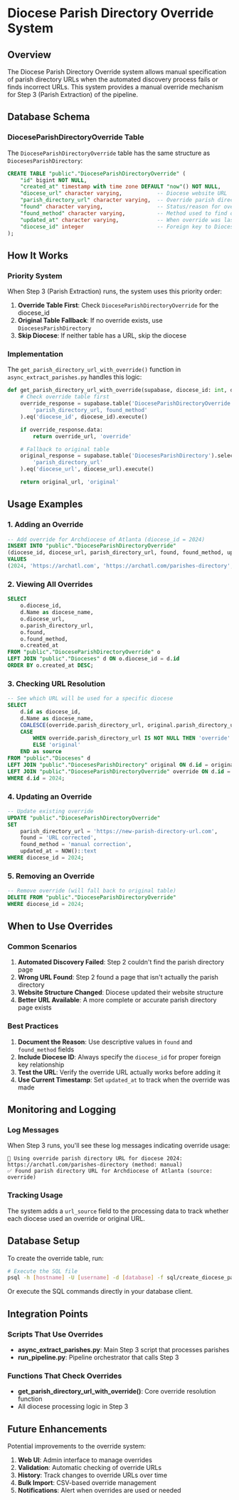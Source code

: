 # Diocese Parish Directory Override System

## Overview

The Diocese Parish Directory Override system allows manual specification of parish directory URLs when the automated discovery process fails or finds incorrect URLs. This system provides a manual override mechanism for Step 3 (Parish Extraction) of the pipeline.

## Database Schema

### DioceseParishDirectoryOverride Table

The `DioceseParishDirectoryOverride` table has the same structure as `DiocesesParishDirectory`:

```sql
CREATE TABLE "public"."DioceseParishDirectoryOverride" (
    "id" bigint NOT NULL,
    "created_at" timestamp with time zone DEFAULT "now"() NOT NULL,
    "diocese_url" character varying,           -- Diocese website URL
    "parish_directory_url" character varying,  -- Override parish directory URL
    "found" character varying,                 -- Status/reason for override
    "found_method" character varying,          -- Method used to find override
    "updated_at" character varying,            -- When override was last updated
    "diocese_id" integer                       -- Foreign key to Dioceses.id
);
```

## How It Works

### Priority System

When Step 3 (Parish Extraction) runs, the system uses this priority order:

1. **Override Table First**: Check `DioceseParishDirectoryOverride` for the diocese_id
2. **Original Table Fallback**: If no override exists, use `DiocesesParishDirectory`
3. **Skip Diocese**: If neither table has a URL, skip the diocese

### Implementation

The `get_parish_directory_url_with_override()` function in `async_extract_parishes.py` handles this logic:

```python
def get_parish_directory_url_with_override(supabase, diocese_id: int, diocese_url: str) -> tuple:
    # Check override table first
    override_response = supabase.table('DioceseParishDirectoryOverride').select(
        'parish_directory_url, found_method'
    ).eq('diocese_id', diocese_id).execute()

    if override_response.data:
        return override_url, 'override'

    # Fallback to original table
    original_response = supabase.table('DiocesesParishDirectory').select(
        'parish_directory_url'
    ).eq('diocese_url', diocese_url).execute()

    return original_url, 'original'
```

## Usage Examples

### 1. Adding an Override

```sql
-- Add override for Archdiocese of Atlanta (diocese_id = 2024)
INSERT INTO "public"."DioceseParishDirectoryOverride"
(diocese_id, diocese_url, parish_directory_url, found, found_method, updated_at)
VALUES
(2024, 'https://archatl.com', 'https://archatl.com/parishes-directory', 'manual override', 'manual', NOW()::text);
```

### 2. Viewing All Overrides

```sql
SELECT
    o.diocese_id,
    d.Name as diocese_name,
    o.diocese_url,
    o.parish_directory_url,
    o.found,
    o.found_method,
    o.created_at
FROM "public"."DioceseParishDirectoryOverride" o
LEFT JOIN "public"."Dioceses" d ON o.diocese_id = d.id
ORDER BY o.created_at DESC;
```

### 3. Checking URL Resolution

```sql
-- See which URL will be used for a specific diocese
SELECT
    d.id as diocese_id,
    d.Name as diocese_name,
    COALESCE(override.parish_directory_url, original.parish_directory_url) as parish_directory_url,
    CASE
        WHEN override.parish_directory_url IS NOT NULL THEN 'override'
        ELSE 'original'
    END as source
FROM "public"."Dioceses" d
LEFT JOIN "public"."DiocesesParishDirectory" original ON d.id = original.diocese_id
LEFT JOIN "public"."DioceseParishDirectoryOverride" override ON d.id = override.diocese_id
WHERE d.id = 2024;
```

### 4. Updating an Override

```sql
-- Update existing override
UPDATE "public"."DioceseParishDirectoryOverride"
SET
    parish_directory_url = 'https://new-parish-directory-url.com',
    found = 'URL corrected',
    found_method = 'manual correction',
    updated_at = NOW()::text
WHERE diocese_id = 2024;
```

### 5. Removing an Override

```sql
-- Remove override (will fall back to original table)
DELETE FROM "public"."DioceseParishDirectoryOverride"
WHERE diocese_id = 2024;
```

## When to Use Overrides

### Common Scenarios

1. **Automated Discovery Failed**: Step 2 couldn't find the parish directory page
2. **Wrong URL Found**: Step 2 found a page that isn't actually the parish directory
3. **Website Structure Changed**: Diocese updated their website structure
4. **Better URL Available**: A more complete or accurate parish directory page exists

### Best Practices

1. **Document the Reason**: Use descriptive values in `found` and `found_method` fields
2. **Include Diocese ID**: Always specify the `diocese_id` for proper foreign key relationship
3. **Test the URL**: Verify the override URL actually works before adding it
4. **Use Current Timestamp**: Set `updated_at` to track when the override was made

## Monitoring and Logging

### Log Messages

When Step 3 runs, you'll see these log messages indicating override usage:

```
🔄 Using override parish directory URL for diocese 2024: https://archatl.com/parishes-directory (method: manual)
✅ Found parish directory URL for Archdiocese of Atlanta (source: override)
```

### Tracking Usage

The system adds a `url_source` field to the processing data to track whether each diocese used an override or original URL.

## Database Setup

To create the override table, run:

```bash
# Execute the SQL file
psql -h [hostname] -U [username] -d [database] -f sql/create_diocese_parish_directory_override.sql
```

Or execute the SQL commands directly in your database client.

## Integration Points

### Scripts That Use Overrides

- **async_extract_parishes.py**: Main Step 3 script that processes parishes
- **run_pipeline.py**: Pipeline orchestrator that calls Step 3

### Functions That Check Overrides

- **get_parish_directory_url_with_override()**: Core override resolution function
- All diocese processing logic in Step 3

## Future Enhancements

Potential improvements to the override system:

1. **Web UI**: Admin interface to manage overrides
2. **Validation**: Automatic checking of override URLs
3. **History**: Track changes to override URLs over time
4. **Bulk Import**: CSV-based override management
5. **Notifications**: Alert when overrides are used or needed